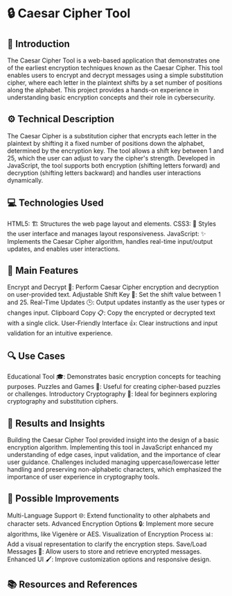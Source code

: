 # 🔒 Caesar Cipher Tool
## 📘 Introduction
The Caesar Cipher Tool is a web-based application that demonstrates one of the earliest encryption techniques known as the Caesar Cipher. This tool enables users to encrypt and decrypt messages using a simple substitution cipher, where each letter in the plaintext shifts by a set number of positions along the alphabet. This project provides a hands-on experience in understanding basic encryption concepts and their role in cybersecurity.

## ⚙️ Technical Description
The Caesar Cipher is a substitution cipher that encrypts each letter in the plaintext by shifting it a fixed number of positions down the alphabet, determined by the encryption key. The tool allows a shift key between 1 and 25, which the user can adjust to vary the cipher's strength. Developed in JavaScript, the tool supports both encryption (shifting letters forward) and decryption (shifting letters backward) and handles user interactions dynamically.

## 💻 Technologies Used
HTML5: 🏗️ Structures the web page layout and elements.
CSS3: 🎨 Styles the user interface and manages layout responsiveness.
JavaScript: ✨ Implements the Caesar Cipher algorithm, handles real-time input/output updates, and enables user interactions.

## 🌟 Main Features
Encrypt and Decrypt 🔐: Perform Caesar Cipher encryption and decryption on user-provided text.
Adjustable Shift Key 🔄: Set the shift value between 1 and 25.
Real-Time Updates 🕒: Output updates instantly as the user types or changes input.
Clipboard Copy 📋: Copy the encrypted or decrypted text with a single click.
User-Friendly Interface 👍: Clear instructions and input validation for an intuitive experience.

## 🔍 Use Cases
Educational Tool 🎓: Demonstrates basic encryption concepts for teaching purposes.
Puzzles and Games 🧩: Useful for creating cipher-based puzzles or challenges.
Introductory Cryptography 🔑: Ideal for beginners exploring cryptography and substitution ciphers.

## 📝 Results and Insights
Building the Caesar Cipher Tool provided insight into the design of a basic encryption algorithm. Implementing this tool in JavaScript enhanced my understanding of edge cases, input validation, and the importance of clear user guidance. Challenges included managing uppercase/lowercase letter handling and preserving non-alphabetic characters, which emphasized the importance of user experience in cryptography tools.

## 🚀 Possible Improvements
Multi-Language Support 🌐: Extend functionality to other alphabets and character sets.
Advanced Encryption Options 🔒: Implement more secure algorithms, like Vigenère or AES.
Visualization of Encryption Process 📊: Add a visual representation to clarify the encryption steps.
Save/Load Messages 💾: Allow users to store and retrieve encrypted messages.
Enhanced UI 🖌️: Improve customization options and responsive design.

## 📚 Resources and References
